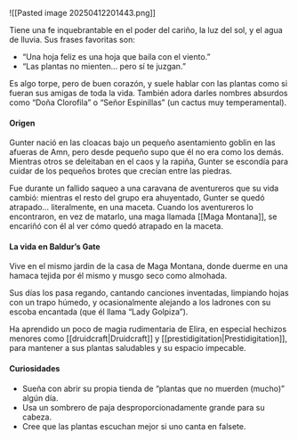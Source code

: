 ![[Pasted image 20250412201443.png]]

Tiene una fe inquebrantable en el poder del cariño, la luz del sol, y el agua de lluvia.
Sus frases favoritas son:

- “Una hoja feliz es una hoja que baila con el viento.”
- “Las plantas no mienten… pero sí te juzgan.”

Es algo torpe, pero de buen corazón, y suele hablar con las plantas como si fueran sus amigas de toda la vida. También adora darles nombres absurdos como “Doña Clorofila” o “Señor Espinillas” (un cactus muy temperamental).

#### Origen

Gunter nació en las cloacas bajo un pequeño asentamiento goblin en las afueras de Amn, pero desde pequeño supo que él no era como los demás. Mientras otros se deleitaban en el caos y la rapiña, Gunter se escondía para cuidar de los pequeños brotes que crecían entre las piedras.

Fue durante un fallido saqueo a una caravana de aventureros que su vida cambió: mientras el resto del grupo era ahuyentado, Gunter se quedó atrapado… literalmente, en una maceta. Cuando los aventureros lo encontraron, en vez de matarlo, una maga llamada [[Maga Montana]], se encariñó con él al ver cómo quedó atrapado en la maceta.

#### La vida en Baldur’s Gate

Vive en el mismo jardin de la casa de Maga Montana, donde duerme en una hamaca tejida por él mismo y musgo seco como almohada.

Sus días los pasa regando, cantando canciones inventadas, limpiando hojas con un trapo húmedo, y ocasionalmente alejando a los ladrones con su escoba encantada (que él llama “Lady Golpiza”).

Ha aprendido un poco de magia rudimentaria de Elira, en especial hechizos menores como [[druidcraft|Druidcraft]] y [[prestidigitation|Prestidigitation]], para mantener a sus plantas saludables y su espacio impecable.

#### Curiosidades

- Sueña con abrir su propia tienda de “plantas que no muerden (mucho)” algún día.
- Usa un sombrero de paja desproporcionadamente grande para su cabeza.
- Cree que las plantas escuchan mejor si uno canta en falsete.